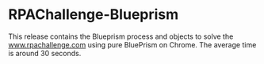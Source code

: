 # RPAChallenge-Blueprism
This release contains the Blueprism process and objects to solve the www.rpachallenge.com using pure BluePrism on Chrome. The average time is around 30 seconds.
